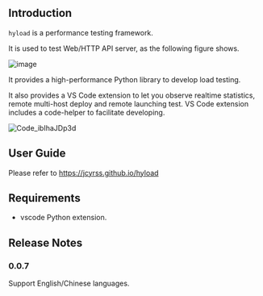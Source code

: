 ## Introduction

`hyload` is a performance testing framework.

It is used to test Web/HTTP API server, as the following figure shows.

![image](https://github.com/jcyrss/baiyueheiyu/assets/10496014/90c0e86d-b7c6-44f1-9580-cc34703f0968)

It provides a high-performance Python library to develop load testing. 


It also provides a VS Code extension to let you observe realtime statistics, remote multi-host deploy and remote launching test. VS Code extension includes a code-helper to facilitate developing.

![Code_ibIhaJDp3d](https://github.com/jcyrss/baiyueheiyu/assets/10496014/10d76802-37b0-4c73-bf12-48432a5720ef)

## User Guide

Please refer to https://jcyrss.github.io/hyload

## Requirements

- vscode Python extension.
 

## Release Notes

### 0.0.7

Support English/Chinese languages.



